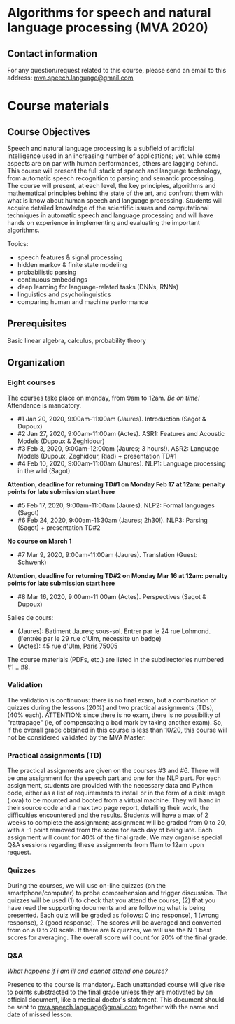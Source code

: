 # Algorithms for speech and natural language processing (MVA 2020)

## Contact information
For any question/request related to this course, please send an email to this address: mva.speech.language@gmail.com

# Course materials

## Course Objectives

Speech and natural language processing is a subfield of artificial intelligence used in an increasing number of applications; yet, while some aspects are on par with human performances, others are lagging behind. This course will present the full stack of speech and language technology, from automatic speech recognition to parsing and semantic processing. The course will present, at each level, the key principles, algorithms and mathematical principles behind the state of the art, and confront them with what is know about human speech and language processing. Students will acquire detailed knowledge of the scientific issues and computational techniques in automatic speech and language processing and will have hands on experience in implementing and evaluating the important algorithms.
 
Topics:
- speech features & signal processing
- hidden markov & finite state modeling
- probabilistic parsing
- continuous embeddings
- deep learning for language-related tasks (DNNs, RNNs)
- linguistics and psycholinguistics
- comparing human and machine performance

## Prerequisites
Basic linear algebra, calculus, probability theory

## Organization

### Eight courses 
The courses take place on monday, from 9am to 12am. _Be on time!_
Attendance is mandatory.

- #1 Jan 20, 2020,  9:00am-11:00am (Jaures).  Introduction (Sagot & Dupoux)
- #2 Jan 27, 2020, 9:00am-11:00am (Actes).  ASR1: Features and Acoustic Models (Dupoux & Zeghidour)
- #3 Feb 3, 2020, 9:00am-12:00am (Jaures; 3 hours!).  ASR2: Language Models (Dupoux, Zeghidour, Riad) + presentation TD#1
- #4 Feb 10, 2020, 9:00am-11:00am (Jaures).  NLP1: Language processing in the wild (Sagot)

**Attention, deadline for returning TD#1 on Monday Feb 17 at 12am: penalty points for late submission start here**

- #5 Feb 17, 2020, 9:00am-11:00am (Jaures).  NLP2: Formal languages (Sagot)
- #6 Feb 24, 2020,  9:00am-11:30am (Jaures; 2h30!).  NLP3: Parsing (Sagot) + presentation TD#2

**No course on March 1**

- #7 Mar 9, 2020, 9:00am-11:00am (Jaures).  Translation (Guest: Schwenk) 

**Attention, deadline for returning TD#2 on Monday Mar 16 at 12am: penalty points for late submission start here**

- #8 Mar 16, 2020, 9:00am-11:00am (Actes).  Perspectives (Sagot & Dupoux)


Salles de cours:

- (Jaures): Batiment Jaures; sous-sol. Entrer par le 24 rue Lohmond. (l'entrée par le 29 rue d'Ulm, nécessite un badge)
- (Actes): 45 rue d'Ulm, Paris 75005

The course materials (PDFs, etc.) are listed in the subdirectories numbered #1 .. #8. 

### Validation
The validation is continuous: there is no final exam, but a combination of quizzes during the lessons (20%) and two practical assignments (TDs), (40% each). ATTENTION: since there is no exam, there is no possibility of "rattrapage" (ie, of compensating a bad mark by taking another exam). So, if the overall grade obtained in this course is less than 10/20, this course will not be considered validated by the MVA Master. 

### Practical assignments (TD)
The practical assignments are given on the courses #3 and #6. There will be one assignment for the speech part and one for the NLP part. For each assignment, students are provided with the necessary data and Python code, either as a list of requirements to install or in the form of a disk image (.ova) to be mounted and booted from a virtual machine. They will hand in their source code and a max two page report, detailing their work, the difficulties encountered and the results. Students will have a max of 2 weeks to complete the assignment; assignment will be graded from 0 to 20, with a -1 point removed from the score for each day of being late. Each assignment will count for 40% of the final grade. We may organise special Q&A sessions regarding these assignments from 11am to 12am upon request.

### Quizzes

During the courses, we will use on-line quizzes (on the smartphone/computer) to probe comprehension and trigger discussion. The quizzes will be used (1) to check that you attend the course, (2) that you have read the supporting documents and are following what is being presented. Each quiz will be graded as follows: 0 (no response), 1 (wrong response), 2 (good response). The scores will be averaged and converted from on a 0 to 20 scale. If there are N quizzes, we will use the N-1 best scores for averaging. The overall score will count for 20% of the final grade.    


### Q&A

_What happens if i am ill and cannot attend one course?_

Presence to the course is mandatory. Each unattended course will give rise to points substracted to the final grade unless they are motivated by an official document, like a medical doctor's statement. This document should be sent to mva.speech.language@gmail.com together with the name and date of missed lesson.

